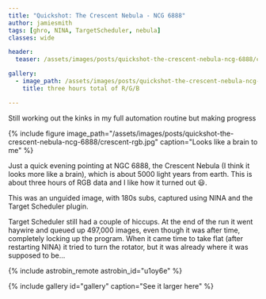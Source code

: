 ```yaml
---
title: "Quickshot: The Crescent Nebula - NCG 6888"
author: jamiesmith
tags: [ghro, NINA, TargetScheduler, nebula]
classes: wide

header:
  teaser: /assets/images/posts/quickshot-the-crescent-nebula-ncg-6888/crescent-rgb.jpg

gallery:
  - image_path: /assets/images/posts/quickshot-the-crescent-nebula-ncg-6888/crescent-rgb.jpg
    title: three hours total of R/G/B

---
```


Still working out the kinks in my full automation routine but making progress
<!--more-->

{%
  include figure image_path="/assets/images/posts/quickshot-the-crescent-nebula-ncg-6888/crescent-rgb.jpg"
  caption="Looks like a brain to me"
%}

Just a quick evening pointing at NGC 6888, the Crescent Nebula (I think it looks more like a brain), which is about 5000 light years from earth. This is about three hours of RGB data and I like how it turned out :smiley:.

This was an unguided image, with 180s subs, captured using NINA and the Target Scheduler plugin. 

Target Scheduler still had a couple of hiccups. At the end of the run it went haywire and queued up 497,000 images, even though it was after time, completely locking up the program. When it came time to take flat (after restarting NINA) it tried to turn the rotator, but it was already where it was supposed to be...

{% include astrobin_remote astrobin_id="u1oy6e" %}

{% include gallery id="gallery" caption="See it larger here" %}